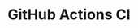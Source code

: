 # GitHub Actions CI

















































































































































































































































































































































































































































































































































































































































































































































































































































































































































































































































































































































































































































































































































































































































































































































































































































































































































































































































































































































































































































































































































































































































































































































































































































































































































